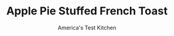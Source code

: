 ---
layout: ../../layouts/MarkdownPostLayout.astro
title: Apple Pie Stuffed French Toast
author: America's Test Kitchen
pubDate: 2023-03-15
description: "We wanted a stuffed French toast recipe in which the exterior was crisp and accented the rich, creamy filling."
image_url: https://res.cloudinary.com/hksqkdlah/image/upload/ar_1:1,c_fill,dpr_2.0,f_auto,fl_lossy.progressive.strip_profile,g_faces:auto,q_auto:low,w_344/4826_3291-sfs-fm06-stuffedfrenchtoast-article
tags: ["Main Courses","Breads","Breakfast & Brunch","Cook's Country TV"]
calories: 2103
protein: 11
carbohydrates: 65
fats: 
fiber: 3
ingredients: ["4 ounces, cream cheese, softened","3 tablespoons, apple butter","1 1/2 tablespoons, sugar","1/4 teaspoon, ground cinnamon","8 slices, good-quality sandwich bread","1 , large egg","1 cup, cold water","1/2 cup, all-purpose flour","1 teaspoon, vanilla extract","4 tablespoons, unsalted butter",", Maple syrup for serving"]
serves: 4
time: ""
instructions: ["Combine cream cheese, sugar, apple butter, and cinnamon in medium bowl. Spread on 4 bread slices. Top with remaining bread slices, pressing down gently, forming 4 sandwiches.","Combine egg, water, flour, and vanilla in shallow pie plate. Melt 2 tablespoons butter in large nonstick skillet over medium heat. Dip both sides of 2 sandwiches in batter and place in skillet. Cook until deep golden brown on both sides, about 3 minutes per side. Repeat with remaining butter and bread.","Cut into triangles and serve immediately with maple syrup."]
nutrition: ["237 mg Potassium","163 mg Phosphorus","144 mg Calcium","3 mg Iron","39 mg Magnesium","424 mg Sodium","1 mg Zinc","24 g Fat","4 mg Niacin (B3)","6 g Monounsaturated","2 g Polyunsaturated","108 mg Cholesterol","13 g Saturated","3 g Fiber","35 µg Folic acid","51 µg Folate (food)","26 g Sugars","4 µg Vitamin K","123 g Water","65 g Carbs","112 µg Folate equivalent (total)","11 g Protein","221 µg Vitamin A","525 kcal Energy","21 g Sugars, added","2103 calories"]
notes: "We like large loaves of sandwich bread for this recipe, with slices about 5 inches by 4 inches. If you use the smaller, standard-sized sandwich bread, you won’t need all of the filling."
---
